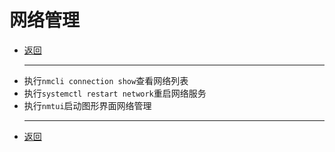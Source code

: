# 网络管理

- [返回](./)
  ***
- 执行`nmcli connection show`查看网络列表
- 执行`systemctl restart network`重启网络服务
- 执行`nmtui`启动图形界面网络管理
  ***
- [返回](./)